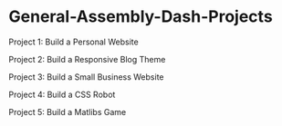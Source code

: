 # General-Assembly-Dash-Projects

Project 1: Build a Personal Website

Project 2: Build a Responsive Blog Theme

Project 3: Build a Small Business Website

Project 4: Build a CSS Robot

Project 5: Build a Matlibs Game
